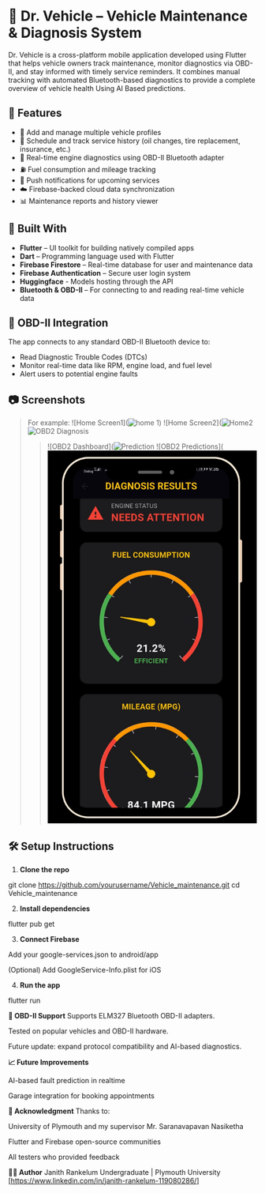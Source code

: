 # 🚗 Dr. Vehicle – Vehicle Maintenance & Diagnosis System

Dr. Vehicle is a cross-platform mobile application developed using Flutter that helps vehicle owners track maintenance, monitor diagnostics via OBD-II, and stay informed with timely service reminders. It combines manual tracking with automated Bluetooth-based diagnostics to provide a complete overview of vehicle health Using AI Based predictions.

## 📱 Features

- 🔧 Add and manage multiple vehicle profiles
- 📅 Schedule and track service history (oil changes, tire replacement, insurance, etc.)
- 📡 Real-time engine diagnostics using OBD-II Bluetooth adapter
- ⛽ Fuel consumption and mileage tracking
- 🔔 Push notifications for upcoming services
- ☁️ Firebase-backed cloud data synchronization
- 📊 Maintenance reports and history viewer

## 🧰 Built With

- **Flutter** – UI toolkit for building natively compiled apps
- **Dart** – Programming language used with Flutter
- **Firebase Firestore** – Real-time database for user and maintenance data
- **Firebase Authentication** – Secure user login system
- **Huggingface** - Models hosting through the API
- **Bluetooth & OBD-II** – For connecting to and reading real-time vehicle data

## 🔌 OBD-II Integration

The app connects to any standard OBD-II Bluetooth device to:
- Read Diagnostic Trouble Codes (DTCs)
- Monitor real-time data like RPM, engine load, and fuel level
- Alert users to potential engine faults

## 📷 Screenshots
 
> For example:
> ![Home Screen1](![home 1](https://github.com/user-attachments/assets/661af5cd-5eda-4f12-9c53-85bde033826e))
> ![Home Screen2](![Home2](https://github.com/user-attachments/assets/87b7d155-09e7-42ab-af4c-b1a9c194c654)
> ![OBD2 Diagnosis](![obd2](https://github.com/user-attachments/assets/a0c2e449-86d9-47b0-8f12-97b78875f1f3))
> > ![OBD2 Dashboard](![Prediction](assets/screenshots/Prediction.png)
> ![OBD2 Predictions](![Prediction](vehicle_maintenance_system/assets/screenshots/Prediction.png)

## 🛠 Setup Instructions

1. **Clone the repo**  

git clone https://github.com/yourusername/Vehicle_maintenance.git
cd Vehicle_maintenance

2. **Install dependencies**

flutter pub get

3. **Connect Firebase**

Add your google-services.json to android/app

(Optional) Add GoogleService-Info.plist for iOS

4. **Run the app**
   
flutter run

**🤖 OBD-II Support**
Supports ELM327 Bluetooth OBD-II adapters.

Tested on popular vehicles and OBD-II hardware.

Future update: expand protocol compatibility and AI-based diagnostics.

**📈 Future Improvements**

AI-based fault prediction in realtime

Garage integration for booking appointments

**🙏 Acknowledgment**
Thanks to:

University of Plymouth and my supervisor Mr. Saranavapavan Nasiketha

Flutter and Firebase open-source communities

All testers who provided feedback

**🧑‍💻 Author**
Janith Rankelum
Undergraduate | Plymouth University
[https://www.linkedin.com/in/janith-rankelum-119080286/]
